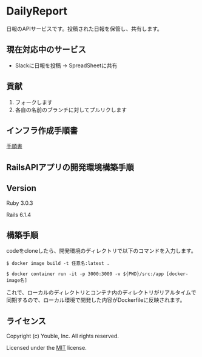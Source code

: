 # DailyReport

日報のAPIサービスです。投稿された日報を保管し、共有します。

## 現在対応中のサービス

* Slackに日報を投稿 → SpreadSheetに共有

## 貢献

1. フォークします
2. 各自の名前のブランチに対してプルリクします

## インフラ作成手順書

[手順書](/doc/document)

## RailsAPIアプリの開発環境構築手順

## Version

Ruby 3.0.3

Rails 6.1.4

## 構築手順

codeをcloneしたら、開発環境のディレクトリで以下のコマンドを入力します。
```
$ docker image build -t 任意名:latest .
```

```
$ docker container run -it -p 3000:3000 -v ${PWD}/src:/app [docker-image名]
```

これで、ローカルのディレクトリとコンテナ内のディレクトリがリアルタイムで同期するので、ローカル環境で開発した内容がDockerfileに反映されます。

## ライセンス

Copyright (c) Youble, Inc. All rights reserved.

Licensed under the [MIT](LICENSE.txt) license.

